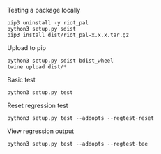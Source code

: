 Testing a package locally
```
pip3 uninstall -y riot_pal
python3 setup.py sdist
pip3 install dist/riot_pal-x.x.x.tar.gz
```

Upload to pip
```
python3 setup.py sdist bdist_wheel
twine upload dist/*
```

Basic test
```
python3 setup.py test
```

Reset regression test
```
python3 setup.py test --addopts --regtest-reset
```

View regression output
```
python3 setup.py test --addopts --regtest-tee
```
